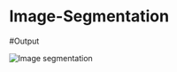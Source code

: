 # Image-Segmentation


#Output

![Image segmentation](https://user-images.githubusercontent.com/84852855/216891377-21a5c367-3aed-44b8-81b6-d087a63b4e62.png)
